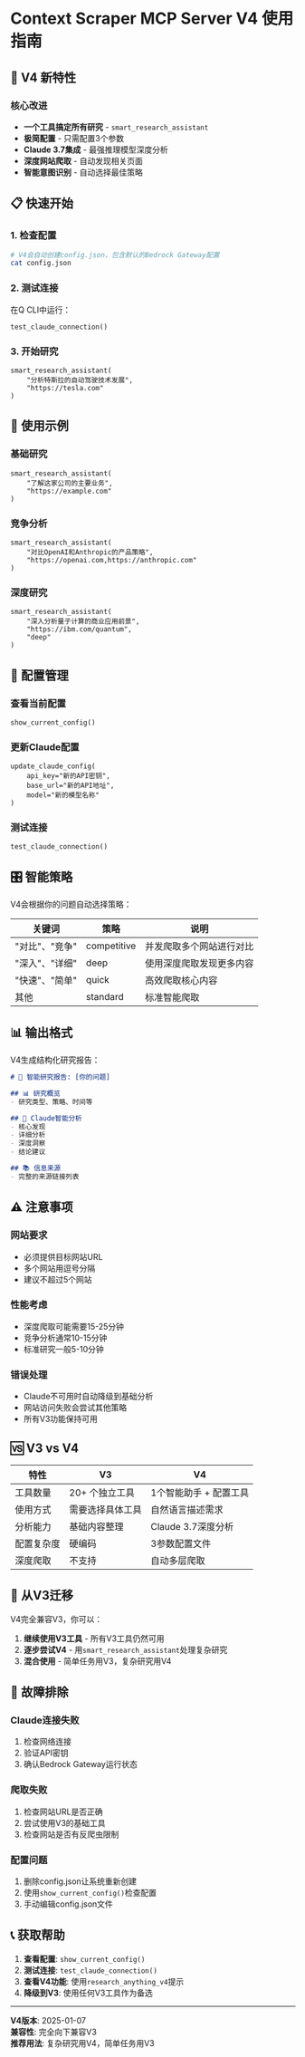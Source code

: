 # Context Scraper MCP Server V4 使用指南

## 🚀 V4 新特性

### 核心改进
- **一个工具搞定所有研究** - `smart_research_assistant`
- **极简配置** - 只需配置3个参数
- **Claude 3.7集成** - 最强推理模型深度分析
- **深度网站爬取** - 自动发现相关页面
- **智能意图识别** - 自动选择最佳策略

## 📋 快速开始

### 1. 检查配置
```bash
# V4会自动创建config.json，包含默认的Bedrock Gateway配置
cat config.json
```

### 2. 测试连接
在Q CLI中运行：
```
test_claude_connection()
```

### 3. 开始研究
```
smart_research_assistant(
    "分析特斯拉的自动驾驶技术发展", 
    "https://tesla.com"
)
```

## 🎯 使用示例

### 基础研究
```
smart_research_assistant(
    "了解这家公司的主要业务",
    "https://example.com"
)
```

### 竞争分析
```
smart_research_assistant(
    "对比OpenAI和Anthropic的产品策略",
    "https://openai.com,https://anthropic.com"
)
```

### 深度研究
```
smart_research_assistant(
    "深入分析量子计算的商业应用前景",
    "https://ibm.com/quantum",
    "deep"
)
```

## 🔧 配置管理

### 查看当前配置
```
show_current_config()
```

### 更新Claude配置
```
update_claude_config(
    api_key="新的API密钥",
    base_url="新的API地址",
    model="新的模型名称"
)
```

### 测试连接
```
test_claude_connection()
```

## 🎛️ 智能策略

V4会根据你的问题自动选择策略：

| 关键词 | 策略 | 说明 |
|--------|------|------|
| "对比"、"竞争" | competitive | 并发爬取多个网站进行对比 |
| "深入"、"详细" | deep | 使用深度爬取发现更多内容 |
| "快速"、"简单" | quick | 高效爬取核心内容 |
| 其他 | standard | 标准智能爬取 |

## 📊 输出格式

V4生成结构化研究报告：

```markdown
# 🔬 智能研究报告: [你的问题]

## 📊 研究概览
- 研究类型、策略、时间等

## 🧠 Claude智能分析
- 核心发现
- 详细分析  
- 深度洞察
- 结论建议

## 📚 信息来源
- 完整的来源链接列表
```

## ⚠️ 注意事项

### 网站要求
- 必须提供目标网站URL
- 多个网站用逗号分隔
- 建议不超过5个网站

### 性能考虑
- 深度爬取可能需要15-25分钟
- 竞争分析通常10-15分钟
- 标准研究一般5-10分钟

### 错误处理
- Claude不可用时自动降级到基础分析
- 网站访问失败会尝试其他策略
- 所有V3功能保持可用

## 🆚 V3 vs V4

| 特性 | V3 | V4 |
|------|----|----|
| 工具数量 | 20+ 个独立工具 | 1个智能助手 + 配置工具 |
| 使用方式 | 需要选择具体工具 | 自然语言描述需求 |
| 分析能力 | 基础内容整理 | Claude 3.7深度分析 |
| 配置复杂度 | 硬编码 | 3参数配置文件 |
| 深度爬取 | 不支持 | 自动多层爬取 |

## 🔄 从V3迁移

V4完全兼容V3，你可以：

1. **继续使用V3工具** - 所有V3工具仍然可用
2. **逐步尝试V4** - 用`smart_research_assistant`处理复杂研究
3. **混合使用** - 简单任务用V3，复杂研究用V4

## 🐛 故障排除

### Claude连接失败
1. 检查网络连接
2. 验证API密钥
3. 确认Bedrock Gateway运行状态

### 爬取失败
1. 检查网站URL是否正确
2. 尝试使用V3的基础工具
3. 检查网站是否有反爬虫限制

### 配置问题
1. 删除config.json让系统重新创建
2. 使用`show_current_config()`检查配置
3. 手动编辑config.json文件

## 📞 获取帮助

1. **查看配置**: `show_current_config()`
2. **测试连接**: `test_claude_connection()`
3. **查看V4功能**: 使用`research_anything_v4`提示
4. **降级到V3**: 使用任何V3工具作为备选

---

**V4版本**: 2025-01-07  
**兼容性**: 完全向下兼容V3  
**推荐用法**: 复杂研究用V4，简单任务用V3
